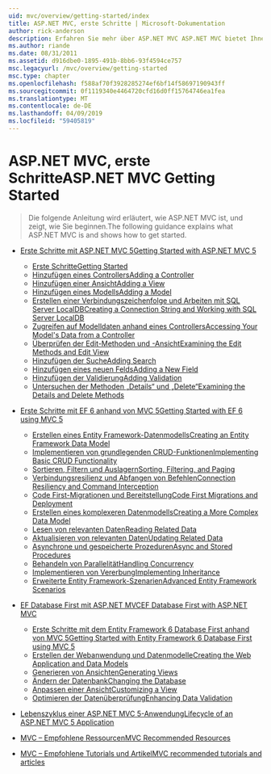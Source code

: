 ```yaml
---
uid: mvc/overview/getting-started/index
title: ASP.NET MVC, erste Schritte | Microsoft-Dokumentation
author: rick-anderson
description: Erfahren Sie mehr über ASP.NET MVC ASP.NET MVC bietet Ihnen leistungsfähige, auf Mustern basierende Funktionen zum Entwickeln dynamischer Websites, die es eine saubere Trennung von Belangen und diese g ermöglicht...
ms.author: riande
ms.date: 08/31/2011
ms.assetid: d916dbe0-1895-491b-8bb6-93f4594ce757
msc.legacyurl: /mvc/overview/getting-started
msc.type: chapter
ms.openlocfilehash: f588af70f3928285274ef6bf14f58697190943ff
ms.sourcegitcommit: 0f1119340e4464720cfd16d0ff15764746ea1fea
ms.translationtype: MT
ms.contentlocale: de-DE
ms.lasthandoff: 04/09/2019
ms.locfileid: "59405819"
---
```

# <a name="aspnet-mvc-getting-started"></a><span data-ttu-id="c1c67-103">ASP.NET MVC, erste Schritte</span><span class="sxs-lookup"><span data-stu-id="c1c67-103">ASP.NET MVC Getting Started</span></span>

> <span data-ttu-id="c1c67-104">Die folgende Anleitung wird erläutert, wie ASP.NET MVC ist, und zeigt, wie Sie beginnen.</span><span class="sxs-lookup"><span data-stu-id="c1c67-104">The following guidance explains what ASP.NET MVC is and shows how to get started.</span></span>


- [<span data-ttu-id="c1c67-105">Erste Schritte mit ASP.NET MVC 5</span><span class="sxs-lookup"><span data-stu-id="c1c67-105">Getting Started with ASP.NET MVC 5</span></span>](introduction/index.md)

    - [<span data-ttu-id="c1c67-106">Erste Schritte</span><span class="sxs-lookup"><span data-stu-id="c1c67-106">Getting Started</span></span>](introduction/getting-started.md)
    - [<span data-ttu-id="c1c67-107">Hinzufügen eines Controllers</span><span class="sxs-lookup"><span data-stu-id="c1c67-107">Adding a Controller</span></span>](introduction/adding-a-controller.md)
    - [<span data-ttu-id="c1c67-108">Hinzufügen einer Ansicht</span><span class="sxs-lookup"><span data-stu-id="c1c67-108">Adding a View</span></span>](introduction/adding-a-view.md)
    - [<span data-ttu-id="c1c67-109">Hinzufügen eines Modells</span><span class="sxs-lookup"><span data-stu-id="c1c67-109">Adding a Model</span></span>](introduction/adding-a-model.md)
    - [<span data-ttu-id="c1c67-110">Erstellen einer Verbindungszeichenfolge und Arbeiten mit SQL Server LocalDB</span><span class="sxs-lookup"><span data-stu-id="c1c67-110">Creating a Connection String and Working with SQL Server LocalDB</span></span>](introduction/creating-a-connection-string.md)
    - [<span data-ttu-id="c1c67-111">Zugreifen auf Modelldaten anhand eines Controllers</span><span class="sxs-lookup"><span data-stu-id="c1c67-111">Accessing Your Model's Data from a Controller</span></span>](introduction/accessing-your-models-data-from-a-controller.md)
    - [<span data-ttu-id="c1c67-112">Überprüfen der Edit-Methoden und -Ansicht</span><span class="sxs-lookup"><span data-stu-id="c1c67-112">Examining the Edit Methods and Edit View</span></span>](introduction/examining-the-edit-methods-and-edit-view.md)
    - [<span data-ttu-id="c1c67-113">Hinzufügen der Suche</span><span class="sxs-lookup"><span data-stu-id="c1c67-113">Adding Search</span></span>](introduction/adding-search.md)
    - [<span data-ttu-id="c1c67-114">Hinzufügen eines neuen Felds</span><span class="sxs-lookup"><span data-stu-id="c1c67-114">Adding a New Field</span></span>](introduction/adding-a-new-field.md)
    - [<span data-ttu-id="c1c67-115">Hinzufügen der Validierung</span><span class="sxs-lookup"><span data-stu-id="c1c67-115">Adding Validation</span></span>](introduction/adding-validation.md)
    - [<span data-ttu-id="c1c67-116">Untersuchen der Methoden „Details“ und „Delete“</span><span class="sxs-lookup"><span data-stu-id="c1c67-116">Examining the Details and Delete Methods</span></span>](introduction/examining-the-details-and-delete-methods.md)
- [<span data-ttu-id="c1c67-117">Erste Schritte mit EF 6 anhand von MVC 5</span><span class="sxs-lookup"><span data-stu-id="c1c67-117">Getting Started with EF 6 using MVC 5</span></span>](getting-started-with-ef-using-mvc/index.md)

    - [<span data-ttu-id="c1c67-118">Erstellen eines Entity Framework-Datenmodells</span><span class="sxs-lookup"><span data-stu-id="c1c67-118">Creating an Entity Framework Data Model</span></span>](getting-started-with-ef-using-mvc/creating-an-entity-framework-data-model-for-an-asp-net-mvc-application.md)
    - [<span data-ttu-id="c1c67-119">Implementieren von grundlegenden CRUD-Funktionen</span><span class="sxs-lookup"><span data-stu-id="c1c67-119">Implementing Basic CRUD Functionality</span></span>](getting-started-with-ef-using-mvc/implementing-basic-crud-functionality-with-the-entity-framework-in-asp-net-mvc-application.md)
    - [<span data-ttu-id="c1c67-120">Sortieren, Filtern und Auslagern</span><span class="sxs-lookup"><span data-stu-id="c1c67-120">Sorting, Filtering, and Paging</span></span>](getting-started-with-ef-using-mvc/sorting-filtering-and-paging-with-the-entity-framework-in-an-asp-net-mvc-application.md)
    - [<span data-ttu-id="c1c67-121">Verbindungsresilienz und Abfangen von Befehlen</span><span class="sxs-lookup"><span data-stu-id="c1c67-121">Connection Resiliency and Command Interception</span></span>](getting-started-with-ef-using-mvc/connection-resiliency-and-command-interception-with-the-entity-framework-in-an-asp-net-mvc-application.md)
    - [<span data-ttu-id="c1c67-122">Code First-Migrationen und Bereitstellung</span><span class="sxs-lookup"><span data-stu-id="c1c67-122">Code First Migrations and Deployment</span></span>](getting-started-with-ef-using-mvc/migrations-and-deployment-with-the-entity-framework-in-an-asp-net-mvc-application.md)
    - [<span data-ttu-id="c1c67-123">Erstellen eines komplexeren Datenmodells</span><span class="sxs-lookup"><span data-stu-id="c1c67-123">Creating a More Complex Data Model</span></span>](getting-started-with-ef-using-mvc/creating-a-more-complex-data-model-for-an-asp-net-mvc-application.md)
    - [<span data-ttu-id="c1c67-124">Lesen von relevanten Daten</span><span class="sxs-lookup"><span data-stu-id="c1c67-124">Reading Related Data</span></span>](getting-started-with-ef-using-mvc/reading-related-data-with-the-entity-framework-in-an-asp-net-mvc-application.md)
    - [<span data-ttu-id="c1c67-125">Aktualisieren von relevanten Daten</span><span class="sxs-lookup"><span data-stu-id="c1c67-125">Updating Related Data</span></span>](getting-started-with-ef-using-mvc/updating-related-data-with-the-entity-framework-in-an-asp-net-mvc-application.md)
    - [<span data-ttu-id="c1c67-126">Asynchrone und gespeicherte Prozeduren</span><span class="sxs-lookup"><span data-stu-id="c1c67-126">Async and Stored Procedures</span></span>](getting-started-with-ef-using-mvc/async-and-stored-procedures-with-the-entity-framework-in-an-asp-net-mvc-application.md)
    - [<span data-ttu-id="c1c67-127">Behandeln von Parallelität</span><span class="sxs-lookup"><span data-stu-id="c1c67-127">Handling Concurrency</span></span>](getting-started-with-ef-using-mvc/handling-concurrency-with-the-entity-framework-in-an-asp-net-mvc-application.md)
    - [<span data-ttu-id="c1c67-128">Implementieren von Vererbung</span><span class="sxs-lookup"><span data-stu-id="c1c67-128">Implementing Inheritance</span></span>](getting-started-with-ef-using-mvc/implementing-inheritance-with-the-entity-framework-in-an-asp-net-mvc-application.md)
    - [<span data-ttu-id="c1c67-129">Erweiterte Entity Framework-Szenarien</span><span class="sxs-lookup"><span data-stu-id="c1c67-129">Advanced Entity Framework Scenarios</span></span>](getting-started-with-ef-using-mvc/advanced-entity-framework-scenarios-for-an-mvc-web-application.md)
- [<span data-ttu-id="c1c67-130">EF Database First mit ASP.NET MVC</span><span class="sxs-lookup"><span data-stu-id="c1c67-130">EF Database First with ASP.NET MVC</span></span>](database-first-development/index.md)

    - [<span data-ttu-id="c1c67-131">Erste Schritte mit dem Entity Framework 6 Database First anhand von MVC 5</span><span class="sxs-lookup"><span data-stu-id="c1c67-131">Getting Started with Entity Framework 6 Database First using MVC 5</span></span>](database-first-development/setting-up-database.md)
    - [<span data-ttu-id="c1c67-132">Erstellen der Webanwendung und Datenmodelle</span><span class="sxs-lookup"><span data-stu-id="c1c67-132">Creating the Web Application and Data Models</span></span>](database-first-development/creating-the-web-application.md)
    - [<span data-ttu-id="c1c67-133">Generieren von Ansichten</span><span class="sxs-lookup"><span data-stu-id="c1c67-133">Generating Views</span></span>](database-first-development/generating-views.md)
    - [<span data-ttu-id="c1c67-134">Ändern der Datenbank</span><span class="sxs-lookup"><span data-stu-id="c1c67-134">Changing the Database</span></span>](database-first-development/changing-the-database.md)
    - [<span data-ttu-id="c1c67-135">Anpassen einer Ansicht</span><span class="sxs-lookup"><span data-stu-id="c1c67-135">Customizing a View</span></span>](database-first-development/customizing-a-view.md)
    - [<span data-ttu-id="c1c67-136">Optimieren der Datenüberprüfung</span><span class="sxs-lookup"><span data-stu-id="c1c67-136">Enhancing Data Validation</span></span>](database-first-development/enhancing-data-validation.md)
- [<span data-ttu-id="c1c67-137">Lebenszyklus einer ASP.NET MVC 5-Anwendung</span><span class="sxs-lookup"><span data-stu-id="c1c67-137">Lifecycle of an ASP.NET MVC 5 Application</span></span>](lifecycle-of-an-aspnet-mvc-5-application.md)
- [<span data-ttu-id="c1c67-138">MVC – Empfohlene Ressourcen</span><span class="sxs-lookup"><span data-stu-id="c1c67-138">MVC Recommended Resources</span></span>](recommended-resources-for-mvc.md)
- [<span data-ttu-id="c1c67-139">MVC – Empfohlene Tutorials und Artikel</span><span class="sxs-lookup"><span data-stu-id="c1c67-139">MVC recommended tutorials and articles</span></span>](mvc-learning-sequence.md)
